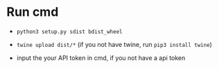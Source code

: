 # Run cmd

- `python3 setup.py sdist bdist_wheel`

- `twine upload dist/*`  (if you not have twine, run `pip3 install twine`)

- input the your API token in cmd, if you not have a api token
